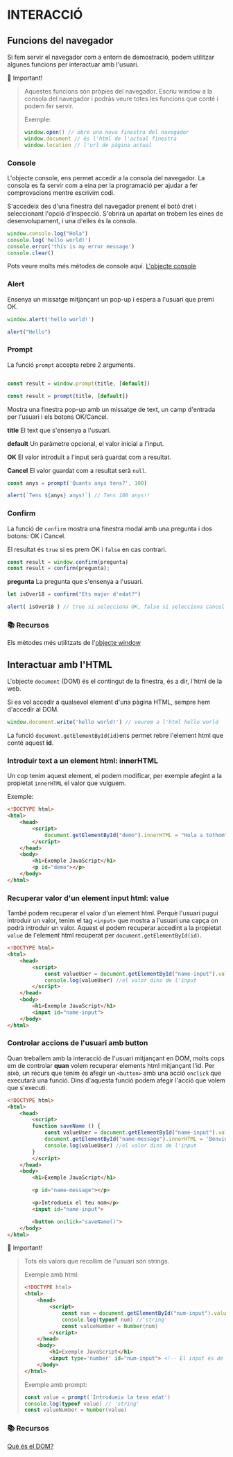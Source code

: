 # INTERACCIÓ

##  **Funcions del navegador**
Si fem servir el navegador com a entorn de demostració, podem utilitzar algunes funcions per interactuar amb l'usuari.

🚨 Important!
> Aquestes funcions són pròpies del navegador.
> Escriu window a la consola del navegador i podràs veure totes les funcions que conté i podem fer servir.
>
> Exemple:
>
> ```js
> window.open() // obre una nova finestra del navegador
> window.document // és l'html de l'actual finestra
> window.location // l'url de pàgina actual
> ```


### **Console**

L'objecte console, ens permet accedir a la consola del navegador. La consola es fa servir com a eina per la programació per ajudar a fer comprovacions mentre escrivim codi.

S'accedeix des d'una finestra del navegador prenent el botó dret i seleccionant l'opció d'inspecció. S'obrirà un apartat on trobem les eines de desenvolupament, i una d'elles és la consola.

```js
window.console.log("Hola")
console.log('hello world!')
console.error('this is my error message')
console.clear()
```

Pots veure molts més mètodes de console aquí. [L'objecte console](https://dev.to/duxtech/tipos-de-objetos-console-en-javascript-parte-i-5ajb#:~:text=%F0%9F%98%8E-,El%20objeto%20window%20y%20console,js.&text=Ambos%20son%20equivalentes%2C%20pero%20siempre%20se%20usa%20la%20forma%20breve.)

### **Alert**

Ensenya un missatge mitjançant un pop-up i espera a l'usuari que premi OK.

```js
window.alert('hello world!')

alert("Hello")

```

### **Prompt**

La funció ```prompt``` accepta rebre 2 arguments.  

```js

const result = window.prompt(title, [default])

const result = prompt(title, [default])
```

Mostra una finestra pop-up amb un missatge de text, un camp d'entrada per l'usuari i els botons OK/Cancel.

**title**
El text que s'ensenya a l'usuari.

**default**
Un paràmetre opcional, el valor inicial a l'input.

**OK**
El valor introduït a l'input serà guardat com a resultat.

**Cancel**
El valor guardat com a resultat serà ```null```.

```js
const anys = prompt('Quants anys tens?', 100)

alert(`Tens ${anys} anys!`) // Tens 100 anys!!

```

### **Confirm**

La funció de ```confirm``` mostra una finestra modal amb una pregunta i dos botons: OK i Cancel.

El resultat és ```true``` si es prem OK i ```false``` en cas contrari.

```js
const result = window.confirm(pregunta)
const result = confirm(pregunta);
```

**pregunta**
La pregunta que s'ensenya a l'usuari.

```js
let isOver18 = confirm("Ets major d'edat?")

alert( isOver18 ) // true si selecciona OK, false si selecciona cancel
```

### 📚 Recursos
Els mètodes més utilitzats de l'[objecte window](https://desarrolloweb.com/articulos/827.php)

##  **Interactuar amb l'HTML**

L'objecte ```document``` (DOM) és el contingut de la finestra, és a dir, l'html de la web.

Si es vol accedir a qualsevol element d'una pàgina HTML, sempre hem d'accedir al DOM.

```js
window.document.write('hello world!') // veurem a l'html hello world
```

La funció ```document.getElementById(id)```ens permet rebre l'element html que conté aquest **id**.

### **Introduir text a un element html: innerHTML**

Un cop tenim aquest element, el podem modificar, per exemple afegint a la propietat ```innerHTML``` el valor que vulguem.

Exemple:

```html
<!DOCTYPE html>
<html>
    <head>
        <script>
            document.getElementById("demo").innerHTML = "Hola a tothom"
        </script>
    </head>
    <body>
        <h1>Exemple JavaScript</h1>
        <p id="demo"></p>
    </body>
</html>
```

### **Recuperar valor d'un element input html: value**

També podem recuperar el valor d'un element html. Perquè l'usuari pugui introduir un valor, tenim el tag ```<input>``` que mostra a l'usuari una capça on podrà introduir un valor. Aquest el podem recuperar accedint a la propietat ```value``` de l'element html recuperat per ```document.getElementById(id)```.

```html
<!DOCTYPE html>
<html>
    <head>
        <script>
            const valueUser = document.getElementById("name-input").value
            console.log(valueUser) //el valor dins de l'input
        </script>
    </head>
    <body>
        <h1>Exemple JavaScript</h1>
        <input id="name-input">
    </body>
</html>
```

### **Controlar accions de l'usuari amb button**
Quan treballem amb la interacció de l'usuari mitjançant en DOM, molts cops em de controlar **quan** volem recuperar elements html mitjançant l'id. Per això, un recurs que tenim és afegir un ```<button>``` amb una acció ```onclick``` que executarà una funció. Dins d'aquesta funció podem afegir l'acció que volem que s'executi.

```html
<!DOCTYPE html>
<html>
    <head>
        <script>
        function saveName () {
            const valueUser = document.getElementById("name-input").value
            document.getElementById("name-message").innerHTML = 'Benvingut/da ' + valueUser
            console.log(valueUser) //el valor dins de l'input
        }
        </script>
    </head>
    <body>
        <h1>Exemple JavaScript</h1>

        <p id="name-message"></p>

        <p>Introdueix el teu nom</p>
        <input id="name-input">

        <button onclick="saveName()">
    </body>
</html>
```

🚨 Important!
> Tots els valors que recollim de l'usuari són strings.
>
> Exemple amb html:
>
> ```html
> <!DOCTYPE html>
> <html>
>     <head>
>         <script>
>             const num = document.getElementById("num-input").value
>             console.log(typeof num) //'string'
>             const valueNumber = Number(num)
>         </script>
>     </head>
>     <body>
>         <h1>Exemple JavaScript</h1>
>         <input type='number' id="num-input"> <!-- El input és de tipus number, però només com aparença -->
>     </body>
> </html>
> ```
>
> Exemple amb prompt:
>
> ```js
> const value = prompt('Introdueix la teva edat')
> console.log(typeof value) // 'string'
> const valueNumber = Number(value)
> ```

### 📚 Recursos

[Què és el DOM?](https://es.wikipedia.org/wiki/Document_Object_Model)

